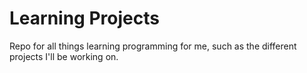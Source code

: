 # Learning Projects
Repo for all things learning programming for me, such as the different projects I'll be working on.
